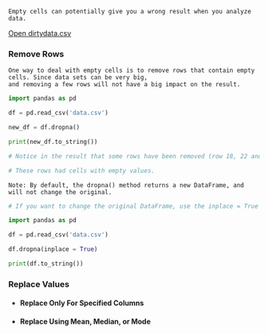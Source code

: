 ```
Empty cells can potentially give you a wrong result when you analyze data.
```
[Open dirtydata.csv](https://www.w3schools.com/python/pandas/dirtydata.csv.txt)

### Remove Rows
```
One way to deal with empty cells is to remove rows that contain empty cells. Since data sets can be very big, 
and removing a few rows will not have a big impact on the result.
```
```py
import pandas as pd

df = pd.read_csv('data.csv')

new_df = df.dropna()

print(new_df.to_string())

# Notice in the result that some rows have been removed (row 18, 22 and 28).

# These rows had cells with empty values.
```
```
Note: By default, the dropna() method returns a new DataFrame, and will not change the original.
```
```py
# If you want to change the original DataFrame, use the inplace = True argument:

import pandas as pd

df = pd.read_csv('data.csv')

df.dropna(inplace = True)

print(df.to_string())
```
### Replace Values

- #### Replace Only For Specified Columns

- #### Replace Using Mean, Median, or Mode
